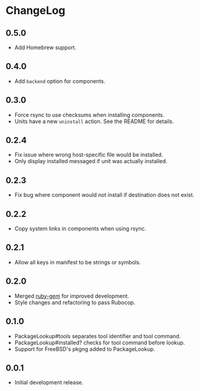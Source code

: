 # ChangeLog

## 0.5.0

- Add Homebrew support.

## 0.4.0

- Add `backend` option for components.

## 0.3.0

- Force rsync to use checksums when installing components.
- Units have a new `uninstall` action.
  See the README for details.

## 0.2.4

- Fix issue where wrong host-specific file would be installed.
- Only display installed messaged if unit was actually installed.

## 0.2.3

- Fix bug where component would not install
  if destination does not exist.

## 0.2.2

- Copy system links in components when using rsync.

## 0.2.1

- Allow all keys in manifest to be strings or symbols.

## 0.2.0

- Merged [ruby-gem](https://github.com/razor-x/ruby-gem) for improved development.
- Style changes and refactoring to pass Rubocop.

## 0.1.0

- PackageLookup#tools separates tool identifier and tool command.
- PackageLookup#installed? checks for tool command before lookup.
- Support for FreeBSD's pkgng added to PackageLookup.

## 0.0.1

- Initial development release.
